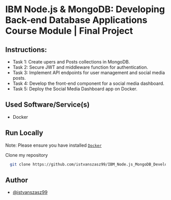 # IBM Node.js & MongoDB: Developing Back-end Database Applications Course Module | Final Project

## Instructions:

- Task 1: Create upers and Posts collections in MongoDB.
- Task 2: Secure JWT and middleware function for authentication.
- Task 3: Implement API endpoints for user management and social media posts.
- Task 4: Develop the front-end component for a social media dashboard.
- Task 5: Deploy the Social Media Dashboard app on Docker.

## Used Software/Service(s)
- Docker

## Run Locally

Note: Please ensure you have installed <code><a href="https://docs.docker.com/get-started/get-docker/">Docker</a></code>

Clone my repository
```bash
  git clone https://github.com/istvanszasz99/IBM_Node.js_MongoDB_Developing_Back-end_Database_Applications_Course_Module_Final_Project.git
```

## Author
- [@istvanszasz99](https://www.github.com/istvanszasz99)
